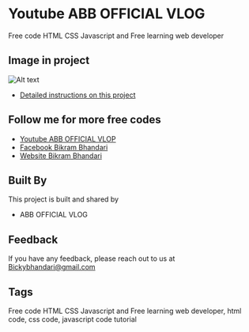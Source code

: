 
# Youtube ABB OFFICIAL VLOG

Free code HTML CSS Javascript and Free learning web developer 




## Image in project

![Alt text](project.png "CALCULATOR DESIGN") 
- [Detailed instructions on this project](https://www.youtube.com/@ABB_Official_Music)


## Follow me for more free codes

 - [Youtube ABB OFFICIAL VLOP](https://www.youtube.com/@ABB_Official_Music)
 - [Facebook Bikram Bhandari](https://www.facebook.com/BikramBhandari01)
 - [Website Bikram Bhandari](https://bikramb.netlify.app/)


## Built By

This project is built and shared by

- ABB OFFICIAL VLOG


## Feedback

If you have any feedback, please reach out to us at Bickybhandari@gmail.com


## Tags

Free code HTML CSS Javascript and Free learning web developer, html code, css code, javascript code tutorial
